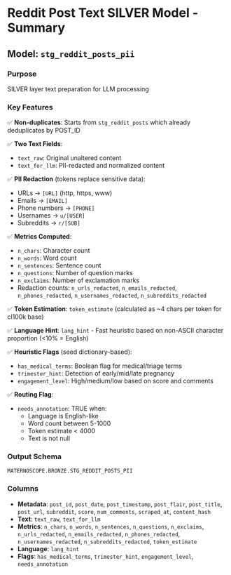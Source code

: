 # Reddit Post Text SILVER Model - Summary

## Model: `stg_reddit_posts_pii`

### Purpose
SILVER layer text preparation for LLM processing

### Key Features

✅ **Non-duplicates**: Starts from `stg_reddit_posts` which already deduplicates by POST_ID

✅ **Two Text Fields**:
- `text_raw`: Original unaltered content
- `text_for_llm`: PII-redacted and normalized content

✅ **PII Redaction** (tokens replace sensitive data):
- URLs → `[URL]` (http, https, www)
- Emails → `[EMAIL]`
- Phone numbers → `[PHONE]`
- Usernames → `u/[USER]`
- Subreddits → `r/[SUB]`

✅ **Metrics Computed**:
- `n_chars`: Character count
- `n_words`: Word count
- `n_sentences`: Sentence count
- `n_questions`: Number of question marks
- `n_exclaims`: Number of exclamation marks
- Redaction counts: `n_urls_redacted`, `n_emails_redacted`, `n_phones_redacted`, `n_usernames_redacted`, `n_subreddits_redacted`

✅ **Token Estimation**: `token_estimate` (calculated as ~4 chars per token for cl100k base)

✅ **Language Hint**: `lang_hint` - Fast heuristic based on non-ASCII character proportion (<10% = English)

✅ **Heuristic Flags** (seed dictionary-based):
- `has_medical_terms`: Boolean flag for medical/triage terms
- `trimester_hint`: Detection of early/mid/late pregnancy
- `engagement_level`: High/medium/low based on score and comments

✅ **Routing Flag**:
- `needs_annotation`: TRUE when:
  - Language is English-like
  - Word count between 5-1000
  - Token estimate < 4000
  - Text is not null

### Output Schema
`MATERNOSCOPE.BRONZE.STG_REDDIT_POSTS_PII`

### Columns
- **Metadata**: `post_id`, `post_date`, `post_timestamp`, `post_flair`, `post_title`, `post_url`, `subreddit`, `score`, `num_comments`, `scraped_at`, `content_hash`
- **Text**: `text_raw`, `text_for_llm`
- **Metrics**: `n_chars`, `n_words`, `n_sentences`, `n_questions`, `n_exclaims`, `n_urls_redacted`, `n_emails_redacted`, `n_phones_redacted`, `n_usernames_redacted`, `n_subreddits_redacted`, `token_estimate`
- **Language**: `lang_hint`
- **Flags**: `has_medical_terms`, `trimester_hint`, `engagement_level`, `needs_annotation`

